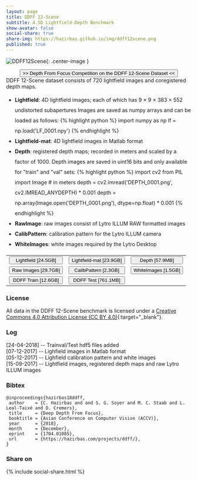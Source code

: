 ```yaml
---
layout: page
title: DDFF 12-Scene
subtitle: 4.5D Lightfield-Depth Benchmark
show-avatar: false
social-share: true
share-img: https://hazirbas.github.io/img/ddff12scene.png
published: true
---
```


![DDFF12Scene]({{site.baseurl}}/img/ddff12scene.png){: .center-image }
<div style="text-align: center">
<a href="https://competitions.codalab.org/competitions/17807" target="_blank">
<button class="button buttonpaper"> >> Depth From Focus Competition on the DDFF 12-Scene Dataset << </button>
</a>
</div>
DDFF 12-Scene dataset consists of 720 lightfield images and coregistered depth maps.
<ul style="line-height:2">
<li><b>Lightfield</b>: 4D lightfield images; each of which has 9 × 9 × 383 × 552 undistorted subapertures Images are saved as numpy arrays and can be loaded as follows:
{% highlight python %}
import numpy as np
lf = np.load('LF_0001.npy')
{% endhighlight %}
</li>
<li><b>Lightfield-mat</b>: 4D lightfield images in Matlab format
</li>
<li><b>Depth</b>: registered depth maps; recorded in meters and scaled by a factor of 1000. Depth images are saved in uint16 bits and only available for "train" and "val" sets:
{% highlight python %}
import cv2
from PIL import Image
# in meters
depth = cv2.imread('DEPTH_0001.png', cv2.IMREAD_ANYDEPTH) * 0.001
depth = np.array(Image.open('DEPTH_0001.png'), dtype=np.float) * 0.001
{% endhighlight %}
</li>
<li><b>RawImage</b>: raw images consist of Lytro ILLUM RAW formatted images
</li>
<li><b>CalibPattern</b>: calibration pattern for the Lytro ILLUM camera
</li>
<li><b>WhiteImages</b>: white images required by the Lytro Desktop
</li>
</ul>

<table class="borderless">
  <tr>
    <td>
      <a href="https://vision.in.tum.de/webarchive/hazirbas/ddff12scene/lightfield.tar.gz">
      <button style="width:100%" class="button buttonpaper">Lightfield [24.5GB]</button></a>
    </td>
    <td>
      <a href="https://vision.in.tum.de/webarchive/hazirbas/ddff12scene/lightfield-mat.tar.gz">
      <button style="width:100%" class="button buttonpaper">Lightfield-mat [23.9GB]</button></a>
    </td>
    <td>
      <a href="https://vision.in.tum.de/webarchive/hazirbas/ddff12scene/depthregistered.tar.gz">
      <button style="width:100%" class="button buttonpaper">Depth [57.9MB]</button></a>
    </td>
  </tr>
  <tr>
    <td>
      <a href="https://vision.in.tum.de/webarchive/hazirbas/ddff12scene/rawimage.tar.gz">
      <button style="width:100%" class="button buttonpaper">Raw Images [29.7GB]</button></a>
    </td>
    <td>
      <a href="https://vision.in.tum.de/webarchive/hazirbas/ddff12scene/lytrocalibpattern.tar.gz">
      <button style="width:100%" class="button buttonpaper">CalibPattern [2.3GB]</button></a>
    </td>
    <td>
      <a href="https://vision.in.tum.de/webarchive/hazirbas/ddff12scene/B5143904760.tar.gz">
      <button style="width:100%" class="button buttonpaper">WhiteImages [1.5GB]</button></a>
    </td>
  </tr>
  <tr>
    <td>
      <a href="https://vision.in.tum.de/webarchive/hazirbas/ddff12scene/ddff-dataset-trainval.h5">
      <button style="width:100%" class="button buttonpaper">DDFF Train [12.6GB]</button></a>
    </td>
    <td>
      <a href="https://vision.in.tum.de/webarchive/hazirbas/ddff12scene/ddff-dataset-test.h5">
      <button style="width:100%" class="button buttonpaper">DDFF Test [761.1MB]</button></a>
    </td>
  </tr>
</table>

### License
All data in the DDFF 12-Scene benchmark is licensed under a [Creative Commons 4.0 Attribution License (CC BY 4.0)](https://creativecommons.org/licenses/by/4.0/){:target="_blank"}.

### Log
[24-04-2018] -- Trainval/Test hdf5 files added<br>
[07-12-2017] -- Lighfield images in Matlab format<br>
[05-12-2017] -- Lighfield calibration pattern and white images<br>
[15-09-2017] -- Lightfield images, registered depth maps and raw Lytro ILLUM images

### Bibtex
```
@inproceedings{hazirbas18ddff,
 author    = {C. Hazirbas and and S. G. Soyer and M. C. Staab and L. Leal-Taixé and D. Cremers},
 title     = {Deep Depth From Focus},
 booktitle = {Asian Conference on Computer Vision (ACCV)},
 year      = {2018},
 month     = {December},
 eprint    = {1704.01085},
 url       = {https://hazirbas.com/projects/ddff/},
}
```

### Share on
{% include social-share.html %}
